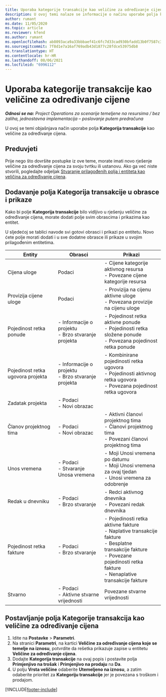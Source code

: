 ```yaml
---
title: Uporaba kategorije transakcije kao veličine za određivanje cijene
description: U ovoj temi nalaze se informacije o načinu uporabe polja kategorije transakcije kao veličine za određivanje cijena.
author: rumant
ms.date: 11/05/2020
ms.topic: article
ms.reviewer: kfend
ms.author: rumant
ms.openlocfilehash: ab8093aca9a33bbbaef41c6fc7d33cad930bfadd13b0f7587c3de9032ac0d630
ms.sourcegitcommit: 7f8d1e7a16af769adb43d1877c28fdce53975db8
ms.translationtype: HT
ms.contentlocale: hr-HR
ms.lasthandoff: 08/06/2021
ms.locfileid: "6996112"
---
```

# <a name="use-transaction-category-as-a-pricing-dimension"></a>Uporaba kategorije transakcije kao veličine za određivanje cijene


_**Odnosi se na:** Project Operations za scenarije temeljene na resursima / bez zaliha, jednostavna implementacija – poslovanje putem predračuna_


U ovoj se temi objašnjava način uporabe polja **Kategorija transakcije** kao veličine za određivanje cijena. 

## <a name="prerequisites"></a>Preduvjeti
Prije nego što dovršite postupke iz ove teme, morate imati novo rješenje veličine za određivanje cijena za svoju tvrtku ili ustanovu. Ako ga već niste stvorili, pogledajte odjeljak [Stvaranje prilagođenih polja i entiteta kao veličina za određivanje cijena](create-custom-fields-entities-pricing-dimensions.md).

## <a name="add-the-transaction-category-field-to-forms-and-views"></a>Dodavanje polja Kategorija transakcije u obrasce i prikaze
Kako bi polje **Kategorija transakcije** bilo vidljivo u rješenju veličine za određivanje cijena, morate dodati polje svim obrascima i prikazima kao entitet.

U sljedećoj se tablici navode svi gotovi obrasci i prikazi po entitetu. Novo ćete polje morati dodati i u sve dodatne obrasce ili prikaze u svojim prilagođenim entitetima.

|  Entity        | Obrasci     |Prikazi        |
| ------------------------------|---------------------------------|----------------------------------|
|  Cijena uloge| Podaci |- Cijene kategorije aktivnog resursa<br> - Povezane cijene kategorije resursa |
|  Provizija cijene uloge| Podaci|- Provizija na cijenu aktivne uloge<br>- Povezana provizije na cijenu uloge |
|  Pojedinost retka ponude|- Informacije o projektu<br>- Brzo stvaranje projekta| - Pojedinost retka aktivne ponude<br>- Pojedinosti retka složene ponude<br>- Povezana pojedinost retka ponude |
|  Pojedinost retka ugovora projekta|- Informacije o projektu<br>- Brzo stvaranje projekta|- Kombinirane pojedinosti retka ugovora<br>- Pojedinosti aktivnog retka ugovora<br>- Povezana pojedinost retka ugovora |
|  Zadatak projekta|- Podaci<br>- Novi obrazac| &nbsp; |
|  Članov projektnog tima|- Podaci<br>- Novi obrazac|- Aktivni članovi projektnog tima<br>- Članovi projektnog tima<br>- Povezani članovi projektnog tima |
|  Unos vremena|- Podaci<br>- Stvaranje Unosa vremena|- Moji Unosi vremena po datumu<br>- Moji Unosi vremena za ovaj tjedan<br>- Unosi vremena za odobrenje|
|  Redak u dnevniku|- Podaci<br>- Brzo stvaranje|- Redci aktivnog dnevnika<br>- Povezani redak dnevnika|
|  Pojedinost retka fakture|- Podaci<br>- Brzo stvaranje|- Pojedinosti retka aktivne fakture<br>- Naplative transakcije fakture<br>- Besplatne transakcije fakture<br>- Povezane pojedinosti retka fakture <br>- Nenaplative transakcije fakture|
|  Stvarno|- Podaci<br>- Aktivne stvarne vrijednosti| Povezane stvarne vrijednosti |

## <a name="set-up-the-transaction-category-field-as-a-pricing-dimension"></a>Postavljanje polja Kategorije transakcija kao veličine za određivanje cijena

1. Idite na **Postavke** > **Parametri**. 
2. Na stranici **Parametri**, na kartici **Veličine za određivanje cijena koje se temelje na iznosu**, potvrdite da rešetka prikazuje zapise u entitetu **Veličine za određivanje cijena**.
3. Dodajte **Kategorija transakcije** na ovaj popis i postavite polja **Primjenjivo na trošak** i **Primjenjivo na prodaju** na **Da**.
4. U polju **Vrsta veličine** odaberite **Utemeljeno na iznosu**, a zatim odaberite prioritet za **Kategoriju transakcije** jer je povezana s troškom i prodajom.


[!INCLUDE[footer-include](../includes/footer-banner.md)]